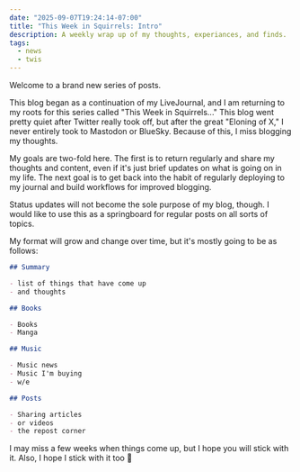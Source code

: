 ```yaml
---
date: "2025-09-07T19:24:14-07:00"
title: "This Week in Squirrels: Intro"
description: A weekly wrap up of my thoughts, experiances, and finds.
tags:
  - news
  - twis
---
```


Welcome to a brand new series of posts.

This blog began as a continuation of my LiveJournal, and I am returning to my roots for this series called "This Week in Squirrels..." This blog went pretty quiet after Twitter really took off, but after the great "Eloning of X," I never entirely took to Mastodon or BlueSky. Because of this, I miss blogging my thoughts.

My goals are two-fold here. The first is to return regularly and share my thoughts and content, even if it's just brief updates on what is going on in my life. The next goal is to get back into the habit of regularly deploying to my journal and build workflows for improved blogging.

Status updates will not become the sole purpose of my blog, though. I would like to use this as a springboard for regular posts on all sorts of topics.

My format will grow and change over time, but it's mostly going to be as follows:

```markdown
## Summary

- list of things that have come up
- and thoughts

## Books

- Books
- Manga

## Music

- Music news
- Music I'm buying
- w/e

## Posts

- Sharing articles
- or videos
- the repost corner
```

I may miss a few weeks when things come up, but I hope you will stick with it.
Also, I hope I stick with it too 🤣

